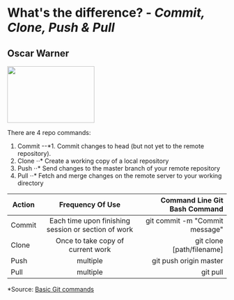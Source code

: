 # What's the difference? - _Commit, Clone, Push & Pull_
## Oscar Warner
<img src="https://banner2.kisspng.com/20180824/xrj/kisspng-computer-icons-pro-git-portable-network-graphics-i-git-book-pro-git-app-app-5b80546c0b1311.5417567715351368760454.jpg" width="200" height="130">

There are 4 repo commands:
1. Commit
--*1. Commit changes to head (but not yet to the remote repository).
2. Clone
⋅⋅* Create a working copy of a local repository
3. Push
⋅⋅* Send changes to the master branch of your remote repository
4. Pull
⋅⋅* Fetch and merge changes on the remote server to your working directory

|Action | Frequency Of Use | Command Line Git Bash Command|
|------ |:------:| ------:|
| Commit| Each time upon finishing session or section of work | git commit -m "Commit message" |
|Clone  | Once to take copy of current work | git clone [path/filename] |
| Push  | multiple | git push origin master |
| Pull  | multiple | git pull |

*Source: [Basic Git commands](https://confluence.atlassian.com/bitbucketserver/basic-git-commands-776639767.html)

